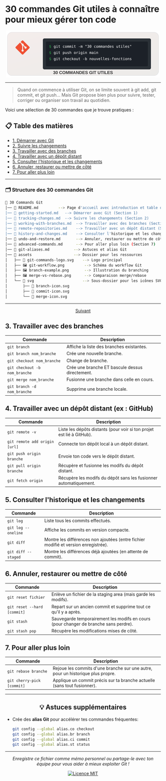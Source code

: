 
# 30 commandes Git utiles à connaître pour mieux gérer ton code

<div align="center">
  <img src="./assets/svg/git-commands-logo.svg" alt="Git 30 commandes utiles" width="500">
</div>

---

> Quand on commence à utiliser Git, on se limite souvent à git add, git commit, et git push...
> Mais Git propose bien plus pour suivre, tester, corriger ou organiser son travail au quotidien.

Voici une sélection de 30 commandes que je trouve pratiques :

## 📋 Table des matières

- [1. Démarrer avec Git](#1-démarrer-avec-git)
- [2. Suivre les changements](#2-suivre-les-changements)
- [3. Travailler avec des branches](#3-travailler-avec-des-branches)
- [4. Travailler avec un dépôt distant](#4-travailler-avec-un-dépôt-distant-ex--github)
- [5. Consulter l'historique et les changements](#5-consulter-lhistorique-et-les-changements)
- [6. Annuler, restaurer ou mettre de côté](#6-annuler-restaurer-ou-mettre-de-côté)
- [7. Pour aller plus loin](#7-pour-aller-plus-loin)

---
### 🗂️ Structure des 30 commandes Git

```bash
📂 30 Commands Git
│── 📄 README.md         --> Page d'accueil avec introduction et table des matières
│── 📄 getting-started.md   --> Démarrer avec Git (Section 1)
│── 📄 tracking-changes.md  --> Suivre les changements (Section 2)
│── 📄 working-with-branches.md  --> Travailler avec des branches (Section 3)
│── 📄 remote-repositories.md    --> Travailler avec un dépôt distant (Section 4)
│── 📄 history-and-changes.md    --> Consulter l'historique et les changements (Section 5)
│── 📄 undo-and-restore.md       --> Annuler, restaurer ou mettre de côté (Section 6)
│── 📄 advanced-commands.md      --> Pour aller plus loin (Section 7)
│── 📄 git-aliases.md           --> Astuces et alias Git
│── 📂 assets                   --> Dossier pour les ressources
│   ├── 📄 git-commands-logo.svg    --> Logo principal
│   ├── 🖼️ git-workflow.png         --> Schéma du workflow Git
│   ├── 🖼️ branch-example.png       --> Illustration du branching
│   ├── 🖼️ merge-vs-rebase.png      --> Comparaison merge/rebase
│   └── 📂 svg                      --> Sous-dossier pour les icônes SVG
│       ├── 📄 branch-icon.svg
│       ├── 📄 commit-icon.svg
│       └── 📄 merge-icon.svg
```
---

<p align="center">
  <a href="GuideGit/demarrer-Git.md">Suivant</a>
</p>




## 3. Travailler avec des branches

| Commande | Description |
|----------|-------------|
| `git branch` | Affiche la liste des branches existantes. |
| `git branch nom_branche` | Crée une nouvelle branche. |
| `git checkout nom_branche` | Change de branche. |
| `git checkout -b nom_branche` | Crée une branche ET bascule dessus directement. |
| `git merge nom_branche` | Fusionne une branche dans celle en cours. |
| `git branch -d nom_branche` | Supprime une branche locale. |

## 4. Travailler avec un dépôt distant (ex : GitHub)

| Commande | Description |
|----------|-------------|
| `git remote -v` | Liste les dépôts distants (pour voir si ton projet est lié à GitHub). |
| `git remote add origin [url]` | Connecte ton dépôt local à un dépôt distant. |
| `git push origin branche` | Envoie ton code vers le dépôt distant. |
| `git pull origin branche` | Récupère et fusionne les modifs du dépôt distant. |
| `git fetch origin` | Récupère les modifs du dépôt sans les fusionner automatiquement. |

## 5. Consulter l'historique et les changements

| Commande | Description |
|----------|-------------|
| `git log` | Liste tous les commits effectués. |
| `git log --oneline` | Affiche les commits en version compacte. |
| `git diff` | Montre les différences non ajoutées (entre fichier modifié et version enregistrée). |
| `git diff --staged` | Montre les différences déjà ajoutées (en attente de commit). |

## 6. Annuler, restaurer ou mettre de côté

| Commande | Description |
|----------|-------------|
| `git reset fichier` | Enlève un fichier de la staging area (mais garde les modifs). |
| `git reset --hard [commit]` | Repart sur un ancien commit et supprime tout ce qu'il y a après. |
| `git stash` | Sauvegarde temporairement les modifs en cours (pour changer de branche sans perdre). |
| `git stash pop` | Récupère les modifications mises de côté. |

## 7. Pour aller plus loin

| Commande | Description |
|----------|-------------|
| `git rebase branche` | Rejoue les commits d'une branche sur une autre, pour un historique plus propre. |
| `git cherry-pick [commit]` | Applique un commit précis sur ta branche actuelle (sans tout fusionner). |

---

<div align="center">
  
## 💡 Astuces supplémentaires

</div>

- Crée des **alias Git** pour accélérer tes commandes fréquentes:
  ```bash
  git config --global alias.co checkout
  git config --global alias.br branch
  git config --global alias.ci commit
  git config --global alias.st status
  ```

<!-- - Utilise un **outil graphique** comme GitKraken, SourceTree ou l'intégration Git de ton IDE pour visualiser plus facilement les branches.

- Envisage d'utiliser un fichier `.gitignore` pour exclure automatiquement certains fichiers du versionnement (logs, fichiers de config, dossiers de dépendances...). -->

---

<div align="center">
  
*Enregistre ce fichier comme mémo personnel ou partage-le avec ton équipe pour vous aider à mieux exploiter Git !*

[![Licence MIT](https://img.shields.io/badge/Licence-MIT-blue.svg)](LICENSE)

</div>
